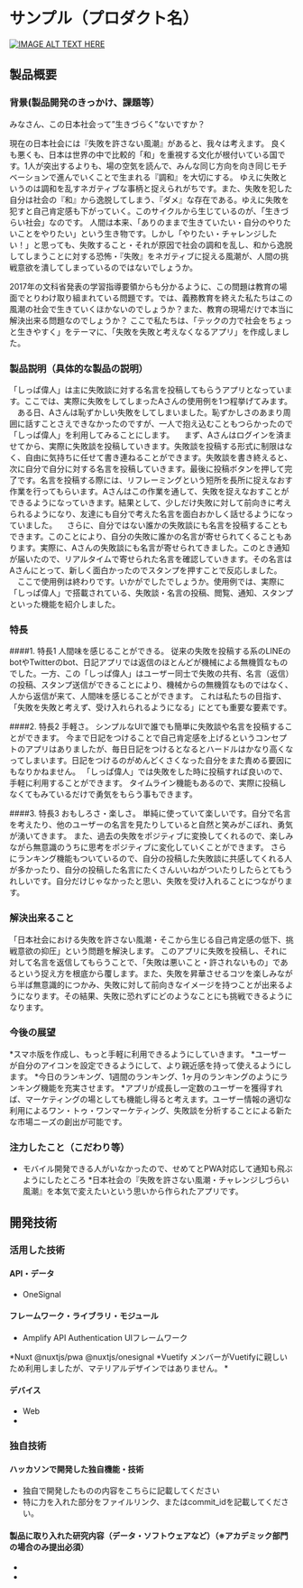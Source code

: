 # サンプル（プロダクト名）

[![IMAGE ALT TEXT HERE](https://jphacks.com/wp-content/uploads/2020/09/JPHACKS2020_ogp.jpg)](https://www.youtube.com/watch?v=G5rULR53uMk)

## 製品概要
### 背景(製品開発のきっかけ、課題等）
みなさん、この日本社会って”生きづらく”ないですか？

現在の日本社会には『失敗を許さない風潮』があると、我々は考えます。
良くも悪くも、日本は世界の中で比較的「和」を重視する文化が根付いている国です。1人が突出するよりも、場の空気を読んで、みんな同じ方向を向き同じモチベーションで進んでいくことで生まれる『調和』を大切にする。
ゆえに失敗というのは調和を乱すネガティブな事柄と捉えられがちです。また、失敗を犯した自分は社会の『和』から逸脱してしまう、『ダメ』な存在である。ゆえに失敗を犯すと自己肯定感も下がっていく。このサイクルから生じているのが、「生きづらい社会」なのです。
人間は本来、「ありのままで生きていたい・自分のやりたいことをやりたい」という生き物です。しかし「やりたい・チャレンジしたい！」と思っても、失敗すること・それが原因で社会の調和を乱し、和から逸脱してしまうことに対する恐怖・『失敗』をネガティブに捉える風潮が、人間の挑戦意欲を潰してしまっているのではないでしょうか。

2017年の文科省発表の学習指導要領からも分かるように、この問題は教育の場面でとりわけ取り組まれている問題です。では、義務教育を終えた私たちはこの風潮の社会で生きていくほかないのでしょうか？また、教育の現場だけで本当に解決出来る問題なのでしょうか？
ここで私たちは、「テックの力で社会をちょっと生きやすく」をテーマに、「失敗を失敗と考えなくなるアプリ」を作成しました。

### 製品説明（具体的な製品の説明）
「しっぱ偉人」は主に失敗談に対する名言を投稿してもらうアプリとなっています。ここでは、実際に失敗をしてしまったAさんの使用例を1つ程挙げてみます。
　ある日、Aさんは恥ずかしい失敗をしてしまいました。恥ずかしさのあまり周囲に話すことさえできなかったのですが、一人で抱え込むこともつらかったので「しっぱ偉人」を利用してみることにします。
　まず、Aさんはログインを済ませてから、実際に失敗談を投稿していきます。失敗談を投稿する形式に制限はなく、自由に気持ちに任せて書き連ねることができます。失敗談を書き終えると、次に自分で自分に対する名言を投稿していきます。最後に投稿ボタンを押して完了です。名言を投稿する際には、リフレーミングという短所を長所に捉えなおす作業を行ってもらいます。Aさんはこの作業を通して、失敗を捉えなおすことができるようになっていきます。結果として、少しだけ失敗に対して前向きに考えられるようになり、友達にも自分で考えた名言を面白おかしく話せるようになっていました。
　さらに、自分ではない誰かの失敗談にも名言を投稿することもできます。このことにより、自分の失敗に誰かの名言が寄せられてくることもあります。実際に、Aさんの失敗談にも名言が寄せられてきました。このとき通知が届いたので、リアルタイムで寄せられた名言を確認していきます。その名言はAさんにとって、新しく面白かったのでスタンプを押すことで反応しました。
　ここで使用例は終わりです。いかがでしたでしょうか。使用例では、実際に「しっぱ偉人」で搭載されている、失敗談・名言の投稿、閲覧、通知、スタンプといった機能を紹介しました。

### 特長
####1. 特長1
人間味を感じることができる。
従来の失敗を投稿する系のLINEのbotやTwitterのbot、日記アプリでは返信のほとんどが機械による無機質なものでした。一方、この「しっぱ偉人」はユーザー同士で失敗の共有、名言（返信）の投稿、スタンプ送信ができることにより、機械からの無機質なものではなく、人から返信が来て、人間味を感じることができます。
これは私たちの目指す、「失敗を失敗と考えず、受け入れられるようになる」にとても重要な要素です。

####2. 特長2
手軽さ。
シンプルなUIで誰でも簡単に失敗談や名言を投稿することができます。
今まで日記をつけることで自己肯定感を上げるというコンセプトのアプリはありましたが、毎日日記をつけるとなるとハードルはかなり高くなってしまいます。日記をつけるのがめんどくさくなった自分をまた責める要因にもなりかねません。
「しっぱ偉人」では失敗をした時に投稿すれば良いので、手軽に利用することができます。
タイムライン機能もあるので、実際に投稿しなくてもみているだけで勇気をもらう事もできます。

####3. 特長3
おもしろさ・楽しさ。
単純に使っていて楽しいです。自分で名言を考えたり、他のユーザーの名言を見たりしていると自然と笑みがこぼれ、勇気が湧いてきます。
また、過去の失敗をポジティブに変換してくれるので、楽しみながら無意識のうちに思考をポジティブに変化していくことができます。
さらにランキング機能もついているので、自分の投稿した失敗談に共感してくれる人が多かったり、自分の投稿した名言にたくさんいいねがついたりしたらとてもうれしいです。自分だけじゃなかったと思い、失敗を受け入れることにつながります。

### 解決出来ること
「日本社会における失敗を許さない風潮・そこから生じる自己肯定感の低下、挑戦意欲の抑圧」という問題を解決します。
このアプリに失敗を投稿し、それに対して名言を返信してもらうことで、「失敗は悪いこと・許されないもの」であるという捉え方を根底から覆します。また、失敗を昇華させるコツを楽しみながら半ば無意識的につかみ、失敗に対して前向きなイメージを持つことが出来るようになります。その結果、失敗に恐れずにどのようなことにも挑戦できるようになります。

### 今後の展望
*スマホ版を作成し、もっと手軽に利用できるようにしていきます。
*ユーザーが自分のアイコンを設定できるようにして、より親近感を持って使えるようにします。
*今日のランキング、1週間のランキング、1ヶ月のランキングのようにランキング機能を充実させます。
*アプリが成長し一定数のユーザーを獲得すれば、マーケティングの場としても機能し得ると考えます。ユーザー情報の適切な利用によるワン・トゥ・ワンマーケティング、失敗談を分析することによる新たな市場ニーズの創出が可能です。

### 注力したこと（こだわり等）
* モバイル開発できる人がいなかったので、せめてとPWA対応して通知も飛ぶようにしたところ
*日本社会の『失敗を許さない風潮・チャレンジしづらい風潮』を本気で変えたいという思いから作られたアプリです。

## 開発技術
### 活用した技術
#### API・データ
* OneSignal


#### フレームワーク・ライブラリ・モジュール
* Amplify
API
Authentication
UIフレームワーク

*Nuxt
@nuxtjs/pwa
@nuxtjs/onesignal
*Vuetify
メンバーがVuetifyに親しいため利用しましたが、マテリアルデザインではありません。
*

#### デバイス
* Web
* 

### 独自技術
#### ハッカソンで開発した独自機能・技術
* 独自で開発したものの内容をこちらに記載してください
* 特に力を入れた部分をファイルリンク、またはcommit_idを記載してください。

#### 製品に取り入れた研究内容（データ・ソフトウェアなど）（※アカデミック部門の場合のみ提出必須）
* 
* 
